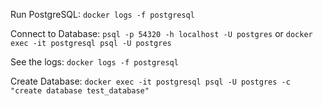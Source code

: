 Run PostgreSQL: `docker logs -f postgresql`

Connect to Database: `psql -p 54320 -h localhost -U postgres` or `docker exec -it postgresql psql -U postgres`

See the logs: `docker logs -f postgresql`
  
Create Database:  `docker exec -it postgresql psql -U postgres -c "create database test_database"`
